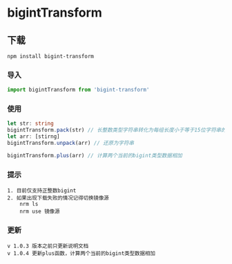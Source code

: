 # bigintTransform

## 下载
```
npm install bigint-transform
```

### 导入
```js
import bigintTransform from 'bigint-transform'
```

### 使用
```ts
let str: string 
bigintTransform.pack(str) // 长整数类型字符串转化为每组长度小于等于15位字符串的数组
let arr: [stirng]
bigintTransform.unpack(arr) // 还原为字符串

bigintTransform.plus(arr) // 计算两个当前的bigint类型数据相加
```

### 提示
```
1. 目前仅支持正整数bigint
2. 如果出现下载失败的情况记得切换镜像源
    nrm ls
    nrm use 镜像源
```

### 更新
```
v 1.0.3 版本之前只更新说明文档
v 1.0.4 更新plus函数，计算两个当前的bigint类型数据相加
```